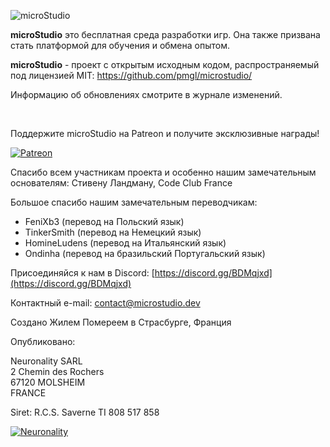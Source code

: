 ![microStudio](/img/microstudiologo.svg "microStudio")

**microStudio** это бесплатная среда разработки игр. Она также призвана стать платформой для обучения и обмена опытом.

**microStudio** - проект с открытым исходным кодом, распространяемый под лицензией MIT: https://github.com/pmgl/microstudio/

Информацию об обновлениях смотрите в журнале изменений.

<br />

Поддержите microStudio на Patreon и получите эксклюзивные награды!

<a href="https://www.patreon.com/microstudiodev" target="_blank"><img src="/img/patreon.png" title="Patreon" alt="Patreon" style="width: auto"></a>

Спасибо всем участникам проекта и особенно нашим замечательным основателям: Стивену Ландману, Code Club France

Большое спасибо нашим замечательным переводчикам:
* FeniXb3 (перевод на Польский язык)
* TinkerSmith (перевод на Немецкий язык)
* HomineLudens (перевод на Итальянский язык)
* Ondinha (перевод на бразильский Португальский язык)

<i class="fab fa-discord"></i> Присоединяйся к нам в Discord: [https://discord.gg/BDMqjxd](https://discord.gg/BDMqjxd)

<i class="fa fa-envelope"></i> Контактный e-mail: [contact@microstudio.dev](mailto:contact@microstudio.dev)

Создано Жилем Помереем в Страсбурге, Франция

Опубликовано:

Neuronality SARL<br/>
2 Chemin des Rochers<br/>
67120 MOLSHEIM<br/>
FRANCE

Siret: R.C.S. Saverne TI 808 517 858<br/>

[![Neuronality](/img/neuronality.svg "Neuronality")](https://www.neuronality.com)